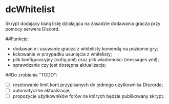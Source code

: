 # dcWhitelist
Skrypt dodający białą listę działająca na zasadzie dodawania gracza przy pomocy serwera Discord.

##Funkcje:

- dodawanie i usuwanie gracza z whitelisty komendą na poziomie gry;
- kckowanie w przypadku usunięcia z whitelisty;
- plik konfiguracyjny (cofig.yml) oraz plik wiadomości (messages.yml);
- sprawdzanie czy jest dostępna aktualizacja;

##Do zrobienia "TODO": 

- [ ] resetowanie limit kont przypisanych do jednego użytkownika Discorda;
- [ ] automatyczne aktualizacje;
- [ ] propozycje użytkowników forów na których będzie publikowany skrypt.
